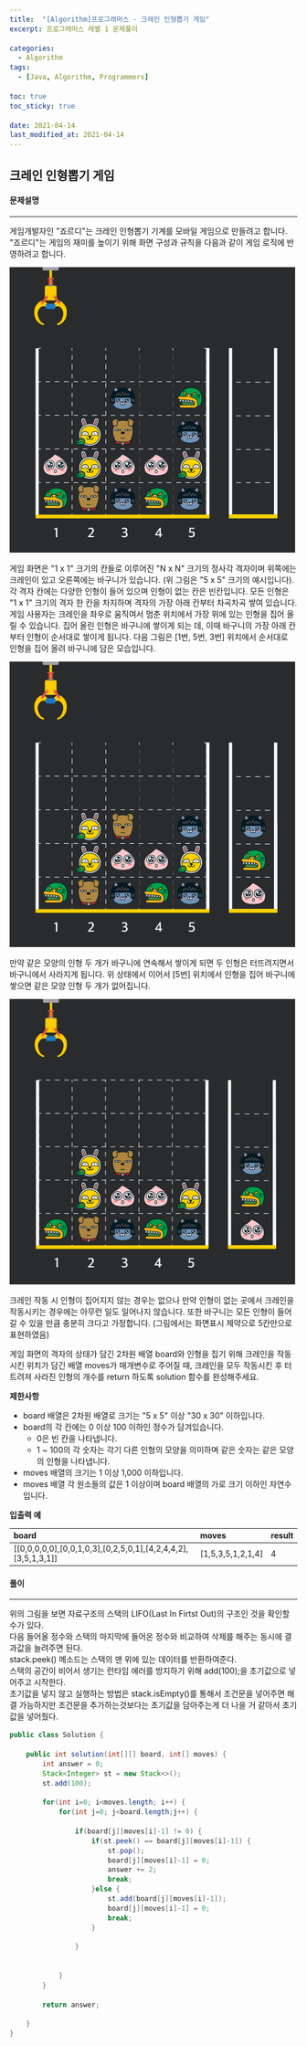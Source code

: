 ```yaml
---
title:  "[Algorithm]프로그래머스 - 크레인 인형뽑기 게임"
excerpt: 프로그래머스 레벨 1 문제풀이

categories:
  - Algorithm
tags:
  - [Java, Algorithm, Programmers]

toc: true
toc_sticky: true
 
date: 2021-04-14
last_modified_at: 2021-04-14
---
```

## 크레인 인형뽑기 게임
#### 문제설명
---
게임개발자인 "죠르디"는 크레인 인형뽑기 기계를 모바일 게임으로 만들려고 합니다.
"죠르디"는 게임의 재미를 높이기 위해 화면 구성과 규칙을 다음과 같이 게임 로직에 반영하려고 합니다.

![crane_game1](https://github.com/edw216/edw216.github.io/blob/master/assets/images/algorithm1/crane_game_101.png?raw=true)

게임 화면은 "1 x 1" 크기의 칸들로 이루어진 "N x N" 크기의 정사각 격자이며 위쪽에는 크레인이 있고 오른쪽에는 바구니가 있습니다. (위 그림은 "5 x 5" 크기의 예시입니다). 각 격자 칸에는 다양한 인형이 들어 있으며 인형이 없는 칸은 빈칸입니다. 모든 인형은 "1 x 1" 크기의 격자 한 칸을 차지하며 격자의 가장 아래 칸부터 차곡차곡 쌓여 있습니다. 게임 사용자는 크레인을 좌우로 움직여서 멈춘 위치에서 가장 위에 있는 인형을 집어 올릴 수 있습니다. 집어 올린 인형은 바구니에 쌓이게 되는 데, 이때 바구니의 가장 아래 칸부터 인형이 순서대로 쌓이게 됩니다. 다음 그림은 [1번, 5번, 3번] 위치에서 순서대로 인형을 집어 올려 바구니에 담은 모습입니다.

![crane_game1](https://github.com/edw216/edw216.github.io/blob/master/assets/images/algorithm1/crane_game_102.png?raw=true)

만약 같은 모양의 인형 두 개가 바구니에 연속해서 쌓이게 되면 두 인형은 터뜨려지면서 바구니에서 사라지게 됩니다. 위 상태에서 이어서 [5번] 위치에서 인형을 집어 바구니에 쌓으면 같은 모양 인형 두 개가 없어집니다.

![crane_game1](https://github.com/edw216/edw216.github.io/blob/master/assets/images/algorithm1/crane_game_103.gif?raw=true)

크레인 작동 시 인형이 집어지지 않는 경우는 없으나 만약 인형이 없는 곳에서 크레인을 작동시키는 경우에는 아무런 일도 일어나지 않습니다. 또한 바구니는 모든 인형이 들어갈 수 있을 만큼 충분히 크다고 가정합니다. (그림에서는 화면표시 제약으로 5칸만으로 표현하였음)

게임 화면의 격자의 상태가 담긴 2차원 배열 board와 인형을 집기 위해 크레인을 작동시킨 위치가 담긴 배열 moves가 매개변수로 주어질 때, 크레인을 모두 작동시킨 후 터트려져 사라진 인형의 개수를 return 하도록 solution 함수를 완성해주세요.

**제한사항**
- board 배열은 2차원 배열로 크기는 "5 x 5" 이상 "30 x 30" 이하입니다.
- board의 각 칸에는 0 이상 100 이하인 정수가 담겨있습니다.
    - 0은 빈 칸을 나타냅니다.
    - 1 ~ 100의 각 숫자는 각기 다른 인형의 모양을 의미하며 같은 숫자는 같은 모양의 인형을 나타냅니다.
- moves 배열의 크기는 1 이상 1,000 이하입니다.
- moves 배열 각 원소들의 값은 1 이상이며 board 배열의 가로 크기 이하인 자연수입니다.
  

**입출력 예**<br>

|board                                                        |moves            |result | 
|:------------------------------------------------------------|:----------------|:------|
|[[0,0,0,0,0],[0,0,1,0,3],[0,2,5,0,1],[4,2,4,4,2],[3,5,1,3,1]]|[1,5,3,5,1,2,1,4]|4      |


#### 풀이
---
위의 그림을 보면 자료구조의 스택의 LIFO(Last In Firtst Out)의 구조인 것을 확인할 수가 있다. <br>
다음 들어올 정수와 스택의 마지막에 들어온 정수와 비교하여 삭제를 해주는 동시에 결과값을 늘려주면 된다.<br>
stack.peek() 메소드는 스택의 맨 위에 있는 데이터를 반환하여준다.<br>
스택의 공간이 비어서 생기는 런타임 에러를 방지하기 위해 add(100);을 초기값으로 넣어주고 시작한다.<br>
초기값을 넣지 않고 실행하는 방법은 stack.isEmpty()를 통해서 조건문을 넣어주면 해결 가능하지만 조건문을 추가하는것보다는 초기값을 담아주는게 더 나을 거 같아서 초기값을 넣어줬다.<br>


```java
public class Solution {
	
	public int solution(int[][] board, int[] moves) {
        int answer = 0;
        Stack<Integer> st = new Stack<>();
        st.add(100);

        for(int i=0; i<moves.length; i++) {
        	for(int j=0; j<board.length;j++) {
        		
        		if(board[j][moves[i]-1] != 0) {
        			if(st.peek() == board[j][moves[i]-1]) {
        				st.pop();
	        			board[j][moves[i]-1] = 0;
	        			answer += 2;
	        			break;
        			}else {
	        			st.add(board[j][moves[i]-1]);
	        			board[j][moves[i]-1] = 0;
                        break;
        			}
        
        		}
        		
        		
        	}
        }
        
        return answer;
        
    }
}

```


